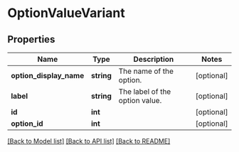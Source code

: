 # OptionValueVariant

## Properties
Name | Type | Description | Notes
------------ | ------------- | ------------- | -------------
**option_display_name** | **string** | The name of the option. | [optional] 
**label** | **string** | The label of the option value. | [optional] 
**id** | **int** |  | [optional] 
**option_id** | **int** |  | [optional] 

[[Back to Model list]](../README.md#documentation-for-models) [[Back to API list]](../README.md#documentation-for-api-endpoints) [[Back to README]](../README.md)


